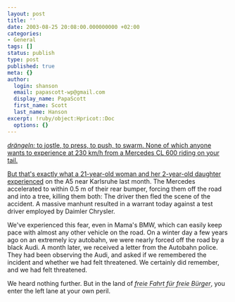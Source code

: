 ```yaml
---
layout: post
title: ''
date: 2003-08-25 20:08:00.000000000 +02:00
categories:
- General
tags: []
status: publish
type: post
published: true
meta: {}
author:
  login: shanson
  email: papascott-wp@gmail.com
  display_name: PapaScott
  first_name: Scott
  last_name: Hanson
excerpt: !ruby/object:Hpricot::Doc
  options: {}
---
```

<p><a title="LEO Results for "drängeln"" href="http://dict.leo.org/?search=dr%E4ngeln&searchLoc=0&relink=on&spellToler=standard&sectHdr=on&tableBorder=1&cmpType=relaxed&lang=en"><em>drängeln:</em> to jostle, to press, to push, to swarm. None of which anyone wants to experience at 230 km/h from a Mercedes CL 600 riding on your tail.</p>
<p>But that's exactly what a 21-year-old woman and her 2-year-old daughter <a title="Tödlicher Unfall: Autobahn-Drängler ist Ingenieur bei Mercedes - Panorama - SPIEGEL ONLINE" href="http://www.spiegel.de/panorama/0,1518,262810,00.html">experienced</a>  on the A5 near Karlsruhe last month. The Mercedes accelerated to within 0.5 m of their rear bumper, forcing them off the road and into a tree, killing them both: The driver then fled the scene of the accident. A massive manhunt resulted in a warrant today against a test driver employed by Daimler Chrysler.</p>
<p>We've experienced this fear, even in Mama's BMW, which can easily keep pace with almost any other vehicle on the road. On a winter day a few years ago on an extremely icy autobahn, we were nearly forced off the road by a black Audi. A month later, we received a letter from the Autobahn police. They had been observing the Audi, and asked if we remembered the incident and whether we had felt threatened. We certainly did remember, and we had felt threatened. </p>
<p>We heard nothing further. But in the land of <span title="free travel for free citizens" style="border-bottom: dotted 1px;font-style: italic;">freie Fahrt für freie Bürger</span>, you enter the left lane at your own peril.</p>
